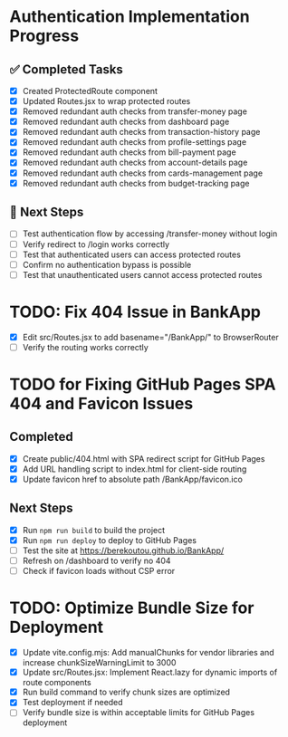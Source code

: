 # Authentication Implementation Progress

## ✅ Completed Tasks

- [x] Created ProtectedRoute component
- [x] Updated Routes.jsx to wrap protected routes
- [x] Removed redundant auth checks from transfer-money page
- [x] Removed redundant auth checks from dashboard page
- [x] Removed redundant auth checks from transaction-history page
- [x] Removed redundant auth checks from profile-settings page
- [x] Removed redundant auth checks from bill-payment page
- [x] Removed redundant auth checks from account-details page
- [x] Removed redundant auth checks from cards-management page
- [x] Removed redundant auth checks from budget-tracking page

## 🔄 Next Steps

- [ ] Test authentication flow by accessing /transfer-money without login
- [ ] Verify redirect to /login works correctly
- [ ] Test that authenticated users can access protected routes
- [ ] Confirm no authentication bypass is possible
- [ ] Test that unauthenticated users cannot access protected routes

# TODO: Fix 404 Issue in BankApp

- [x] Edit src/Routes.jsx to add basename="/BankApp/" to BrowserRouter
- [ ] Verify the routing works correctly

# TODO for Fixing GitHub Pages SPA 404 and Favicon Issues

## Completed
- [x] Create public/404.html with SPA redirect script for GitHub Pages
- [x] Add URL handling script to index.html for client-side routing
- [x] Update favicon href to absolute path /BankApp/favicon.ico

## Next Steps
- [x] Run `npm run build` to build the project
- [x] Run `npm run deploy` to deploy to GitHub Pages
- [ ] Test the site at https://berekoutou.github.io/BankApp/
- [ ] Refresh on /dashboard to verify no 404
- [ ] Check if favicon loads without CSP error

# TODO: Optimize Bundle Size for Deployment

- [x] Update vite.config.mjs: Add manualChunks for vendor libraries and increase chunkSizeWarningLimit to 3000
- [x] Update src/Routes.jsx: Implement React.lazy for dynamic imports of route components
- [x] Run build command to verify chunk sizes are optimized
- [x] Test deployment if needed
- [ ] Verify bundle size is within acceptable limits for GitHub Pages deployment